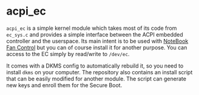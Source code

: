 # acpi_ec

`acpi_ec` is a simple kernel module which takes most of its code from `ec_sys.c` and provides a simple interface between the ACPI embedded controller and the userspace. Its main intent is to be used with [NoteBook Fan Control](https://github.com/hirschmann/nbfc) but you can of course install it for another purpose. You can access to the EC simply by read/write to `/dev/ec`.

It comes with a DKMS config to automatically rebuild it, so you need to install `dkms` on your computer.
The repository also contains an install script that can be easily modified for another module. The script can generate new keys and enroll them for the Secure Boot.
